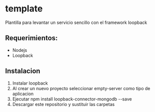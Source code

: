 # template
Plantilla para levantar un servicio sencillo con el framework loopback

## Requerimientos:
* Nodejs
* Loopback

## Instalacion

1. Instalar loopback
2. Al crear un nuevo proyecto seleccionar empty-server como tipo de aplicacion
3. Ejecutar npm install loopback-connector-mongodb --save
4. Descargar este repositorio y sustituir las carpetas
